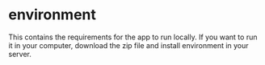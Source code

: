 # environment
This  contains the requirements for the app to run locally. 
If you want to run it in your computer, download the zip file and install environment in your server.  
